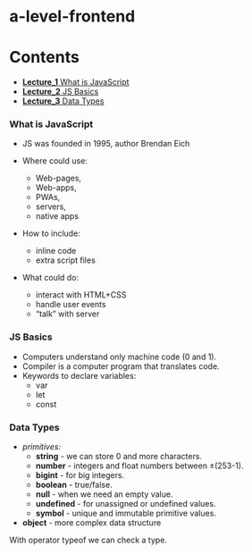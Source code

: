a-level-frontend
================

# Contents

- [**Lecture_1** What is JavaScript](#what-is-javascript)
- [**Lecture_2** JS Basics](#js-basics)
- [**Lecture_3** Data Types](#data-types)

### What is JavaScript

- JS was founded in 1995, author Brendan Eich
- Where could use: 
    - Web-pages, 
    - Web-apps,
    - PWAs,
    - servers,
    - native apps

- How to include:
    - inline code
    - extra script files

- What could do:
    - interact with HTML+CSS
    - handle user events
    - “talk” with server

### JS Basics

- Computers understand only machine code (0 and 1).
- Compiler is a computer program that translates code.
- Keywords to declare variables:
    - var
    - let
    - const

### Data Types

- *primitives:*
    - **string** - we can store 0 and more characters.
    - **number** -  integers and float numbers between ±(253-1).
    - **bigint** - for big integers.
    - **boolean** - true/false.
    - **null** -  when we need an empty value.
    - **undefined** - for unassigned or undefined values.
    - **symbol** - unique and immutable primitive values.
- **object** - more complex data structure

With operator typeof we can check a type.
